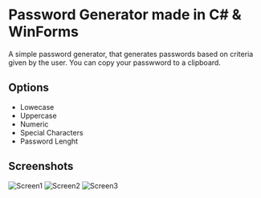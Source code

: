 # Password Generator made in C# & WinForms
A simple password generator, that generates passwords based on criteria given by the user. You can copy your passwword to a clipboard.

## Options
- Lowecase
- Uppercase
- Numeric
- Special Characters
- Password Lenght
## Screenshots
![Screen1](https://github.com/user-attachments/assets/8f7e4849-8e34-44ef-9169-41ea4e0cac07)
![Screen2](https://github.com/user-attachments/assets/417049fb-31ac-46cb-b74c-47f278f16ffd)
![Screen3](https://github.com/user-attachments/assets/fb698abd-4493-434e-82bb-7ec0dd3f529a)




